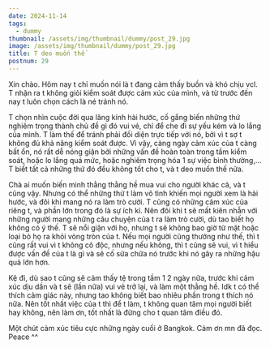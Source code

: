 ```yaml
---
date: 2024-11-14
tags:
  - dummy
thumbnail: /assets/img/thumbnail/dummy/post_29.jpg
image: /assets/img/thumbnail/dummy/post_29.jpg
title: T deo muốn thế
postnum: 29
---
```

Xin chào. Hôm nay t chỉ muốn nói là t đang cảm thấy buồn và khó chịu vcl. T nhận ra t không giỏi kiểm soát được cảm xúc của mình, và từ trước đến nay t luôn chọn cách là né tránh nó. 

T chọn nhìn cuộc đời qua lăng kính hài hước, cố gắng biến những thứ nghiêm trọng thành chủ đề gì đó vui vẻ, chỉ để che đi sự yếu kém và lo lắng của mình. T làm thế để tránh phải đối diện trực tiếp với nó, bởi vì t sợ t không đủ khả năng kiểm soát được. Vì vậy, càng ngày cảm xúc của t càng bất ổn, nó rất dễ nóng giận bởi những vấn đề hoàn toàn trong tầm kiểm soát, hoặc lo lắng quá mức, hoặc nghiêm trọng hóa 1 sự việc bình thường,... T biết tất cả những thứ đó đều không tốt cho t, và t deo muốn thế nữa.

Chả ai muốn biến mình thằng thằng hề mua vui cho người khác cả, và t cũng vậy. Nhưng có thể những thứ t làm vô tình khiến mọi người xem là hài hước, và đôi khi mang nó ra làm trò cười. T cũng có những cảm xúc của riêng t, và phần lớn trong đó là sự ích kỉ. Nên đôi khi t sẽ mất kiên nhẫn với những người mang những câu chuyện của t ra làm trò cười, dù tao biết họ không có ý thế. T sẽ nổi giận với họ, nhưng t sẽ không bao giờ từ mặt hoặc loại bỏ họ ra khỏi vòng tròn của t. Nếu mọi người cũng thường như thế, thì t cũng rất vui vì t không cô độc, nhưng nếu không, thì t cũng sẽ vui, vì t hiểu được vấn đề của t là gì và sẽ cố sửa chữa nó trước khi nó gây ra những hậu quả lớn hơn.

Kệ đi, dù sao t cũng sẽ cảm thấy tệ trong tầm 1 2 ngày nữa, trước khi cảm xúc dịu dần và t sẽ (lần nữa) vui vẻ trở lại, và làm một thằng hề. Idk t có thể thích cảm giác này, nhưng tao không biết bao nhiêu phần trong t thích nó nữa. Nên tốt nhất việc của t thì để t làm, t không quan tâm mọi người biết hay không, nên làm ơn, tốt nhất là đừng cho t quan tâm điều đó.

Một chút cảm xúc tiêu cực những ngày cuối ở Bangkok. Cảm ơn mn đã đọc.
Peace ^^